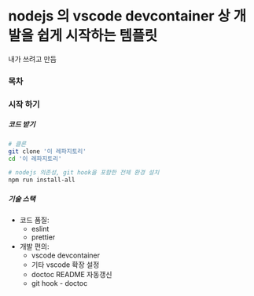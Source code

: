 # nodejs 의 vscode devcontainer 상 개발을 쉽게 시작하는 템플릿

내가 쓰려고 만듬

### 목차

<!-- 아래는 npm run update-readme-toc 를 활용한 자동 목차 삽입 구간임. pre-commit hook에 의해 자동 갱신 -->

<!-- prettier-ignore-start -->
<!-- START doctoc generated TOC please keep comment here to allow auto update -->
<!-- DON'T EDIT THIS SECTION, INSTEAD RE-RUN doctoc TO UPDATE -->


<!-- END doctoc generated TOC please keep comment here to allow auto update -->
<!-- prettier-ignore-end -->

### 시작 하기

##### 코드 받기

```bash
# 클론
git clone '이 레파지토리'
cd '이 레파지토리'

# nodejs 의존성, git hook을 포함한 전체 환경 설치
npm run install-all
```

##### 기술 스택

- 코드 품질:
  - eslint
  - prettier
- 개발 편의:
  - vscode devcontainer
  - 기타 vscode 확장 설정
  - doctoc README 자동갱신
  - git hook - doctoc
